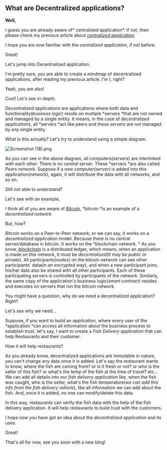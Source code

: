 ## What are Decentralized applications?

**Well,**

I guess you are already aware of* centralized application*. If not, then please check my previous article about  [*centralized application*](https://saroj.hashnode.dev/centralized-application). 

I hope you are now familiar with the *centralized application*, if not before. 

Great!

Let's jump into Decentralized application.

I'm pretty sure, you are able to create a mindmap of decentralized applications, after reading my previous article. I'm I, right? 

Yeah, you are also! 

Cool! Let's see in-depth. 

*Decentralized applications* are applications where both data and functionality(*business logic*) reside on multiple *servers *that are not owned and managed by a single entity. It means, in the case of *decentralized applications*, all *servers *act like peers and these *servers* are not managed by any single entity. 

What is this actually? Let's try to understand using a simple diagram.

![Screenshot (18).png](https://cdn.hashnode.com/res/hashnode/image/upload/v1647192813499/gdieDH_wN.png)

As you can see in the above diagram, all computers(*servers*) are interlinked with each other. There is no *central server*. These *servers *are also called *Peers network*. Suppose if a new *computer(server)* is added into this *application(network)*, again, it will distribute the data with all networks, and so on. 

Still not able to understand? 

Let's see with an example, 

I think all of you are aware of [*Bitcoin*](https://www.investopedia.com/terms/b/bitcoin.asp), *bitcoin *is an example of a *decentralized network*. 

But, how? 

*Bitcoin* works on a Peer-to-Peer network, or we can say, it works on a *decentralized application* model. Because there is no central server/database in bitcoin. It works on the *blockchain network. * As you know, [*blockchain*](https://saroj.hashnode.dev/blockchainintro) is a distributed ledger, which means, when an application is made on this network, it must be *decentralized*(*It may be public or private*). All participants(*nodes*) on the bitcoin network can see other participants' data(*in an encrypted way*), and when a new participant joins, his/her data also be shared with all other participants. Each of these participating servers is controlled by participants of the network. Similarly, the same copy of the application's business logic(*smart contract*) resides and executes on servers that run the *bitcoin* network. 

You might have a question, why do we need a decentralized application? Right? 

Let's see why we need...

Suppose, if you want to build an *application*, where every user of the *application *can access all information about the business process to establish trust. let's say, I want to create a *Fish Delivery* *application* that can help Restaurants and their customer.

How it will help restaurants? 

As you already know, decentralized applications are immutable in nature, you can't change any data once it is added. Let's say the restaurant wants to know, where the fish are coming from? or is it fresh or not? or who is the seller of this fish? or what's the temp of the fish at the time of travel? etc... We can add all details into our *fish delivery application* like, when the fish was caught, who is the seller, what's the fish temperature(*we can add this info from the fish delivery vehicle*), like all information we can add about the fish. And, once it is added, no one can modify/delete this data. 

In this way, restaurants can verify the fish data with the help of the fish delivery application. It will help restaurants to build trust with the customers. 

I hope now you have got an idea about the *decentralized application* and its uses. 

Great!

That's all for now, see you soon with a new blog! 



 





